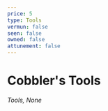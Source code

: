 ```yaml
---
price: 5
type: Tools
vermun: false
seen: false
owned: false
attunement: false
---
```

# Cobbler's Tools

*Tools, None*